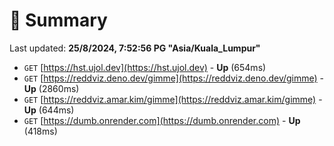 # 📖 Summary
Last updated: **25/8/2024, 7:52:56 PG "Asia/Kuala_Lumpur"**

- `GET` [https://hst.ujol.dev](https://hst.ujol.dev) - **Up** (654ms)
- `GET` [https://reddviz.deno.dev/gimme](https://reddviz.deno.dev/gimme) - **Up** (2860ms)
- `GET` [https://reddviz.amar.kim/gimme](https://reddviz.amar.kim/gimme) - **Up** (644ms)
- `GET` [https://dumb.onrender.com](https://dumb.onrender.com) - **Up** (418ms)
